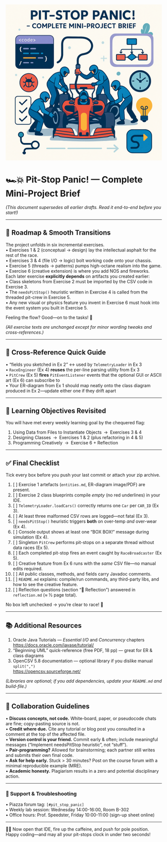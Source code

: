 ![Task Image](images/task_image_20250630_230713.png)

# 🏎️💥 Pit-Stop Panic! — Complete Mini-Project Brief  

*(This document supersedes all earlier drafts. Read it end-to-end before you start!)*  

---

## 📍 Roadmap & Smooth Transitions  
The project unfolds in six incremental exercises.  
• Exercises 1 & 2 (conceptual → design) lay the intellectual asphalt for the rest of the race.  
• Exercises 3 & 4 (file I/O → logic) bolt working code onto your chassis.  
• Exercise 5 (threads → patterns) pumps high-octane realism into the game.  
• Exercise 6 (creative extension) is where you add NOS and fireworks.  
Each later exercise **explicitly depends** on artifacts you created earlier:  
• Class skeletons from Exercise 2 must be imported by the CSV code in Exercise 3.  
• The `needsPitStop()` heuristic written in Exercise 4 is called from the threaded pit-crew in Exercise 5.  
• Any new visual or physics feature you invent in Exercise 6 must hook into the event system you built in Exercise 5.  

Feeling the flow? Good—on to the tasks! 🏁  

*(All exercise texts are unchanged except for minor wording tweaks and cross-references.)*  

---

## 🔗 Cross-Reference Quick Guide  
• “fields you sketched in Ex 2” ↔ used by `TelemetryLoader` in Ex 3  
• `RaceEngineer` (Ex 4) **reuses** the per-line parsing utility from Ex 3  
• `PitCrew` (Ex 5) **fires** `PitEventListener` events that the optional GUI or ASCII art (Ex 6) can subscribe to  
• Your ER-diagram from Ex 1 should map neatly onto the class diagram produced in Ex 2—update either one if they drift apart  

---

## 🎯 Learning Objectives Revisited  
You will have met every weekly learning goal by the chequered flag:  
1. Using Data from Files to Instantiate Objects → Exercises 3 & 4  
2. Designing Classes → Exercises 1 & 2 (plus refactoring in 4 & 5)  
3. Programming Creatively → Exercise 6 + Reflection  

---

## ✅ Final Checklist  
Tick every box before you push your last commit or attach your zip archive.  

1. [ ] Exercise 1 artefacts (`entities.md`, ER-diagram image/PDF) are present.  
2. [ ] Exercise 2 class blueprints compile *empty* (no red underlines) in your IDE.  
3. [ ] `TelemetryLoader.loadCars()` correctly returns one `Car` per `CAR_ID` (Ex 3).  
4. [ ] At least three malformed CSV rows are logged—not fatal (Ex 3).  
5. [ ] `needsPitStop()` heuristic triggers **both** on over-temp *and* over-wear (Ex 4).  
6. [ ] Console output shows at least one “BOX BOX!” message during simulation (Ex 4).  
7. [ ] Singleton `PitCrew` performs pit-stops on a separate thread without data races (Ex 5).  
8. [ ] Each completed pit-stop fires an event caught by `RaceBroadcaster` (Ex 5).  
9. [ ] Creative feature from Ex 6 runs with the *same* CSV file—no manual edits required.  
10. [ ] All public classes, methods, and fields carry Javadoc comments.  
11. [ ] `README.md` explains: compile/run commands, any third-party libs, and how to see the creative feature.  
12. [ ] Reflection questions (section “🤔 Reflection”) answered in `reflection.md` (≈ ½ page total).  

No box left unchecked → you’re clear to race! 🚦  

---

## 📚 Additional Resources  
1. Oracle Java Tutorials — *Essential I/O* and *Concurrency* chapters  
   https://docs.oracle.com/javase/tutorial/  
2. “Beginning UML” quick-reference (free PDF, 18 pp) — great for ER & class diagrams  
3. OpenCSV 5.8 documentation — optional library if you dislike manual `split(",")`  
   https://opencsv.sourceforge.net/  

*(Libraries are optional; if you add dependencies, update your `README.md` and build-file.)*  

---

## 🤝 Collaboration Guidelines  
• **Discuss concepts, not code.** White-board, paper, or pseudocode chats are fine; copy-pasting source is not.  
• **Credit where due.** Cite any tutorial or blog post you consulted in a comment at the top of the affected file.  
• **Version control is your friend.** Commit early & often; include meaningful messages (“Implement needsPitStop heuristic”, not “stuff”).  
• **Pair-programming?** Allowed for brainstorming; each partner still writes and submits their own final code.  
• **Ask for help early.** Stuck > 30 minutes? Post on the course forum *with* a minimal reproducible example (MRE).  
• **Academic honesty.** Plagiarism results in a zero and potential disciplinary action.  

---

### 🚨 Support & Troubleshooting  
• Piazza forum tag: `[#pit_stop_panic]`  
• Weekly lab session: Wednesday 14:00-16:00, Room B-302  
• Office hours: Prof. Speedster, Friday 10:00-11:00 (sign-up sheet online)  

---

🧑‍💻  Now open that IDE, fire up the caffeine, and push for pole position. Happy coding—and may all your pit-stops clock in under two seconds!